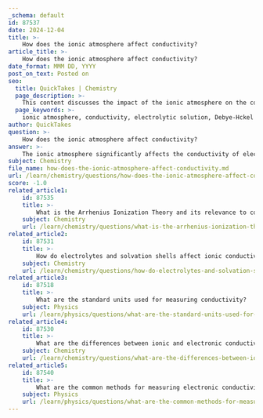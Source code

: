```yaml
---
_schema: default
id: 87537
date: 2024-12-04
title: >-
    How does the ionic atmosphere affect conductivity?
article_title: >-
    How does the ionic atmosphere affect conductivity?
date_format: MMM DD, YYYY
post_on_text: Posted on
seo:
  title: QuickTakes | Chemistry
  page_description: >-
    This content discusses the impact of the ionic atmosphere on the conductivity of electrolytic solutions, explaining key concepts such as the Debye-Hckel theory, ion mobility, and the differences between strong and weak electrolytes.
  page_keywords: >-
    ionic atmosphere, conductivity, electrolytic solution, Debye-Hckel theory, Asymmetry effect, effective concentration, ion mobility, strong electrolytes, weak electrolytes, molar conductivity, diffusion coefficients, relative viscosity, degree of dissociation
author: QuickTakes
question: >-
    How does the ionic atmosphere affect conductivity?
answer: >-
    The ionic atmosphere significantly affects the conductivity of electrolytic solutions, as described by the Debye-Hückel theory. The ionic atmosphere can be visualized as a charged cloud surrounding a central ion, which plays a crucial role in the movement and interaction of ions within the solution.\n\nWhen an electric field is applied to an electrolytic solution, positive ions migrate towards the negative electrode, dragging along an entourage of negative ions. This phenomenon is known as the "Asymmetry effect," which influences the speed of ion movement. The presence of the ionic atmosphere alters the effective concentration of ions and their mobility, thereby affecting the overall conductivity of the solution.\n\nIn concentrated electrolytes, the ionic atmosphere expands due to the interactions between ions, which can be quantified using models that account for molar conductivity ($\Lambda$), diffusion coefficients (D), and relative viscosity ($\eta_{r}^*$). The conductivity of a strong electrolyte is influenced by the concentration of ions, as described by the relationship:\n\n$$\nL = L_0 k \sqrt{c}\n$$\n\nwhere $L$ is the conductivity, $L_0$ is the molar conductivity at infinite dilution, and $c$ is the concentration of ions.\n\nMoreover, the degree of dissociation of electrolytes determines the concentration of ions in the solution, which directly correlates with conductivity. Strong electrolytes, which dissociate completely, result in higher ion concentrations and thus higher conductivity compared to weak electrolytes, which do not dissociate significantly.\n\nIn summary, the ionic atmosphere affects conductivity by influencing ion mobility and concentration, which are critical factors in the behavior of electrolytic solutions. Understanding these interactions is essential for accurately predicting the conductivity of various electrolytes under different conditions.
subject: Chemistry
file_name: how-does-the-ionic-atmosphere-affect-conductivity.md
url: /learn/chemistry/questions/how-does-the-ionic-atmosphere-affect-conductivity
score: -1.0
related_article1:
    id: 87535
    title: >-
        What is the Arrhenius Ionization Theory and its relevance to conductivity?
    subject: Chemistry
    url: /learn/chemistry/questions/what-is-the-arrhenius-ionization-theory-and-its-relevance-to-conductivity
related_article2:
    id: 87531
    title: >-
        How do electrolytes and solvation shells affect ionic conductivity?
    subject: Chemistry
    url: /learn/chemistry/questions/how-do-electrolytes-and-solvation-shells-affect-ionic-conductivity
related_article3:
    id: 87518
    title: >-
        What are the standard units used for measuring conductivity?
    subject: Physics
    url: /learn/physics/questions/what-are-the-standard-units-used-for-measuring-conductivity
related_article4:
    id: 87530
    title: >-
        What are the differences between ionic and electronic conductivity?
    subject: Chemistry
    url: /learn/chemistry/questions/what-are-the-differences-between-ionic-and-electronic-conductivity
related_article5:
    id: 87540
    title: >-
        What are the common methods for measuring electronic conductivity?
    subject: Physics
    url: /learn/physics/questions/what-are-the-common-methods-for-measuring-electronic-conductivity
---
```


&nbsp;